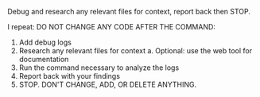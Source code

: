 Debug and research any relevant files for context, report back then STOP.

I repeat: DO NOT CHANGE ANY CODE AFTER THE COMMAND:

1. Add debug logs
2. Research any relevant files for context
   a. Optional: use the web tool for documentation
3. Run the command necessary to analyze the logs
4. Report back with your findings
5. STOP. DON'T CHANGE, ADD, OR DELETE ANYTHING.
